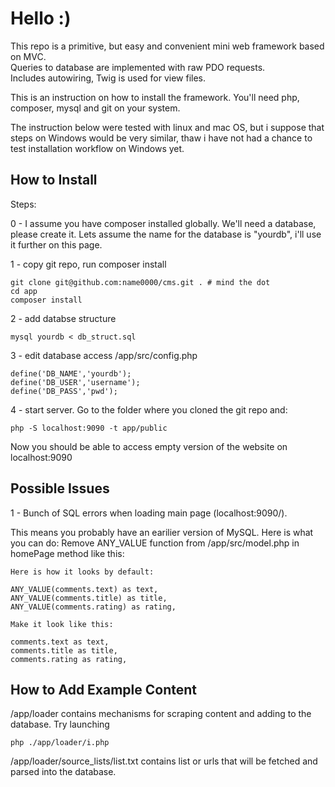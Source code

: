 # Hello :)

This repo is a primitive, but easy and convenient mini web framework based on MVC.  
Queries to database are implemented with raw PDO requests.  
Includes autowiring, Twig is used for view files.

This is an instruction on how to install the framework. You'll need php, composer, mysql and git on your system. 

The instruction below were tested with linux and mac OS, but i suppose that steps on Windows would be very similar, thaw i have not had a chance to test installation workflow on Windows yet.

## How to Install

Steps: 

0 - I assume you have composer installed globally. 
We'll need a database, please create it. Lets assume the name for the database is "yourdb", i'll use it further on this page.

1 - copy git repo, run composer install

```
git clone git@github.com:name0000/cms.git . # mind the dot
cd app
composer install
```

2 - add databse structure
```
mysql yourdb < db_struct.sql
```
3 - edit database access /app/src/config.php

```
define('DB_NAME','yourdb'); 
define('DB_USER','username');
define('DB_PASS','pwd');
```

4 - start server. Go to the folder where you cloned the git repo and:
```
php -S localhost:9090 -t app/public
```

Now you should be able to access empty version of the website on localhost:9090


## Possible Issues

1 - Bunch of SQL errors when loading main page (localhost:9090/).

This means you probably have an earilier version of MySQL. Here is what you can do:
Remove ANY_VALUE function from /app/src/model.php in homePage method like this:

```
Here is how it looks by default:

ANY_VALUE(comments.text) as text,
ANY_VALUE(comments.title) as title,
ANY_VALUE(comments.rating) as rating,

Make it look like this:

comments.text as text,
comments.title as title,
comments.rating as rating,
```

## How to Add Example Content

/app/loader contains mechanisms for scraping content and adding to the database. 
Try launching 
```
php ./app/loader/i.php
```
/app/loader/source_lists/list.txt contains list or urls that will be fetched and parsed into the database. 